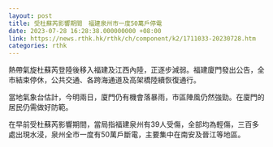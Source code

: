 ```yaml
---
layout: post
title: 受杜蘇芮影響期間　福建泉州市一度50萬戶停電
date: 2023-07-28 16:28:38.000000000 +08:00
link: https://news.rthk.hk/rthk/ch/component/k2/1711033-20230728.htm
categories: rthk
---
```


熱帶氣旋杜蘇芮登陸後移入福建及江西內陸，正逐步減弱。福建廈門發出公告，全市結束停休，公共交通、各跨海通道及高架橋陸續恢復通行。

當地氣象台估計，今明兩日，廈門仍有機會落暴雨，市區陣風仍然強勁。在廈門的居民仍需做好防範。

在早前受杜蘇芮影響期間，當局指福建泉州有39人受傷，全部均為輕傷，三百多處出現水浸，泉州全市一度有50萬戶斷電，主要集中在南安及晉江等地區。
